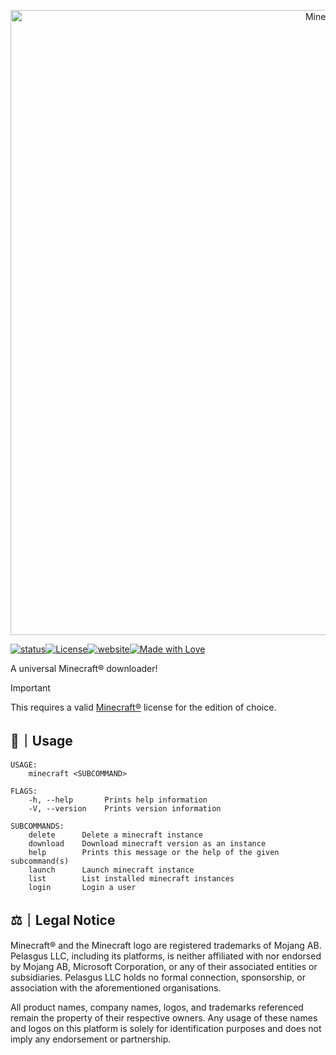 <!--Author: D.A.Pelasgus-->
<p align="center"><img src="assets/logo.svg" alt="Minecraft®" style="width: 1000px;" /></p>

[![status](https://img.shields.io/badge/status-stable-%233e5c20.svg?style=for-the-badge)](https://github.com/pelasgus/minecraft/releases/latest)[![License](https://img.shields.io/badge/License-LGPL-%233e5c20.svg?style=for-the-badge)](https://minecraft.rs)[![website](https://img.shields.io/badge/website-minecraft.rs-%233e5c20.svg?style=for-the-badge)](https://minecraft.rs)[![Made with Love](https://img.shields.io/badge/made_with-❤-%233e5c20.svg?style=for-the-badge)](https://minecraft.rs)

A universal Minecraft® downloader! 

>[!IMPORTANT]
> This requires a valid [Minecraft®](https://minecraft.net) license for the edition of choice.

## 🧰｜Usage
```
USAGE:
    minecraft <SUBCOMMAND>

FLAGS:
    -h, --help       Prints help information
    -V, --version    Prints version information

SUBCOMMANDS:
    delete      Delete a minecraft instance
    download    Download minecraft version as an instance
    help        Prints this message or the help of the given subcommand(s)
    launch      Launch minecraft instance
    list        List installed minecraft instances
    login       Login a user
```

## ⚖️｜Legal Notice

Minecraft® and the Minecraft logo are registered trademarks of Mojang AB. Pelasgus LLC, including its platforms, is neither affiliated with nor endorsed by Mojang AB, Microsoft Corporation, or any of their associated entities or subsidiaries. Pelasgus LLC holds no formal connection, sponsorship, or association with the aforementioned organisations.

All product names, company names, logos, and trademarks referenced remain the property of their respective owners. Any usage of these names and logos on this platform is solely for identification purposes and does not imply any endorsement or partnership.

